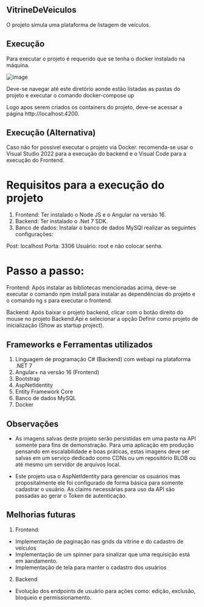 ## VitrineDeVeiculos

 O projeto simula uma plataforma de listagem de veículos.

## Execução

Para executar o projeto é requerido que se tenha o docker instalado na máquina.

![image](https://github.com/filipimosquini/VitrineDeVeiculos/assets/5280221/cc5b2ef7-7bd9-46a2-8560-a64e946d33ad)

Deve-se navegar até este diretório aonde estão listadas as pastas do projeto e executar o comando docker-compose up

Logo apos serem criados os containers do projeto, deve-se acessar a página http://localhost:4200.

## Execução (Alternativa)

Caso não for possivel executar o projeto via Docker. recomenda-se usar o Visual Studio 2022 para a execução do backend
e o Visual Code para a execução do Frontend.

# Requisitos para a execução do projeto

1. Frontend: Ter instalado o Node JS e o Angular na versão 16.
2. Backend: Ter instalado o .Net 7 SDK.
3. Banco de dados: Instalar o banco de dados MySQl realizar as seguintes configurações:

Post: localhost
Porta: 3306
Usuário: root e não colocar senha.

# Passo a passo:

Frontend:
Após instalar as bibliotecas mencionadas acima, deve-se executar o comando npm install para instalar as dependências do projeto
e o comando ng s para executar o frontend.

Backend:
Após baixar o projeto backend, clicar com o botão direito do mouse no projeto Backend.Api e selecionar a opção Definir como projeto de inicialização (Show as startup project).

## Frameworks e Ferramentas utilizados

1. Linguagem de programação C# (Backend) com webapi na plataforma .NET 7
2. Angular+ na versão 16 (Frontend)
3. Bootstrap
4. AspNetIdentity
5. Entity Framework Core
6. Banco de dados MySQL
7. Docker

## Observações

* As imagens salvas deste projeto serão persistidas em uma pasta na API somente para fins de demonstração. Para uma aplicação em produção
pensando em escalabilidade e boas práticas, estas imagens deve ser salvas em um serviço dedicado como CDNs ou um repositório BLOB ou até
mesmo um servidor de arquivos local.

* Este projeto usa o AspNetIdentity para gerenciar os usuários mas propositalmente ele foi configurado de forma básica para somente cadastrar o usuário.
As claims necessárias para uso da API são passadas ao gerar o Token de autenticação.


## Melhorias futuras

1. Frontend: 

* Implementação de paginação nas grids da vitrine e do cadastro de veículos
* Implementação de um spinner para sinalizar que uma requisição está em aandamento.
* Implementação de tela para manter o cadastro dos usuários
 
2. Backend

* Evolução dos endpoints de usuário para ações como: edição, exclusão, bloqueio e permissionamento.
